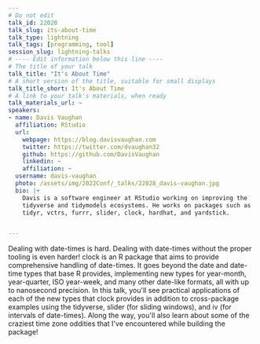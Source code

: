 ```yaml
---
# Do not edit
talk_id: 22028
talk_slug: its-about-time
talk_type: lightning
talk_tags: [programming, tool]
session_slug: lightning-talks
# ---- Edit information below this line ----
# The title of your talk
talk_title: "It's About Time"
# A short version of the title, suitable for small displays
talk_title_short: It's About Time
# A link to your talk's materials, when ready
talk_materials_url: ~
speakers:
- name: Davis Vaughan
  affiliation: RStudio
  url:
    webpage: https://blog.davisvaughan.com
    twitter: https://twitter.com/dvaughan32
    github: https://github.com/DavisVaughan
    linkedin: ~
    affiliation: ~
  username: davis-vaughan
  photo: /assets/img/2022Conf/_talks/22028_davis-vaughan.jpg
  bio: |+
    Davis is a software engineer at RStudio working on improving the
    tidyverse and tidymodels ecosystems. He works on packages such as
    tidyr, vctrs, furrr, slider, clock, hardhat, and yardstick.


---
```


<!-- ABSTRACT ----
Please write abstract below. You may use simple markdown (links, code style, bold, italics)
-->

Dealing with date-times is hard. Dealing with date-times without the proper
tooling is even harder! clock is an R package that aims to provide comprehensive
handling of date-times. It goes beyond the date and date-time types that base
R provides, implementing new types for year-month, year-quarter, ISO year-week,
and many other date-like formats, all with up to nanosecond precision. In this
talk, you'll see practical applications of each of the new types that clock
provides in addition to cross-package examples using the tidyverse, slider (for
sliding windows), and iv (for intervals of date-times). Along the way, you'll
also learn about some of the craziest time zone oddities that I've encountered
while building the package!

